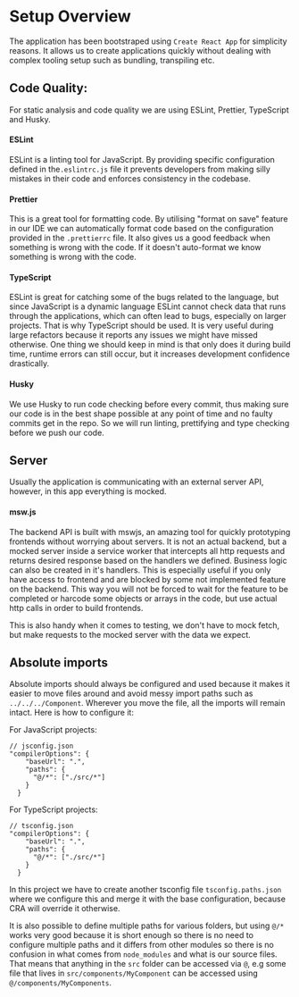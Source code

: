 # Setup Overview

The application has been bootstraped using `Create React App` for simplicity reasons. It allows us to create applications quickly without dealing with complex tooling setup such as bundling, transpiling etc.

## Code Quality:

For static analysis and code quality we are using ESLint, Prettier, TypeScript and Husky.

#### ESLint

ESLint is a linting tool for JavaScript. By providing specific configuration defined in the`.eslintrc.js` file it prevents developers from making silly mistakes in their code and enforces consistency in the codebase.

#### Prettier

This is a great tool for formatting code. By utilising "format on save" feature in our IDE we can automatically format code based on the configuration provided in the `.prettierrc` file. It also gives us a good feedback when something is wrong with the code. If it doesn't auto-format we know something is wrong with the code.

#### TypeScript

ESLint is great for catching some of the bugs related to the language, but since JavaScript is a dynamic language ESLint cannot check data that runs through the applications, which can often lead to bugs, especially on larger projects. That is why TypeScript should be used. It is very useful during large refactors because it reports any issues we might have missed otherwise. One thing we should keep in mind is that only does it during build time, runtime errors can still occur, but it increases development confidence drastically.

#### Husky

We use Husky to run code checking before every commit, thus making sure our code is in the best shape possible at any point of time and no faulty commits get in the repo. So we will run linting, prettifying and type checking before we push our code.

## Server

Usually the application is communicating with an external server API, however, in this app everything is mocked.

#### msw.js

The backend API is built with mswjs, an amazing tool for quickly prototyping frontends without worrying about servers. It is not an actual backend, but a mocked server inside a service worker that intercepts all http requests and returns desired response based on the handlers we defined. Business logic can also be created in it's handlers. This is especially useful if you only have access to frontend and are blocked by some not implemented feature on the backend. This way you will not be forced to wait for the feature to be completed or harcode some objects or arrays in the code, but use actual http calls in order to build frontends.

This is also handy when it comes to testing, we don't have to mock fetch, but make requests to the mocked server with the data we expect.

## Absolute imports

Absolute imports should always be configured and used because it makes it easier to move files around and avoid messy import paths such as `../../../Component`. Wherever you move the file, all the imports will remain intact. Here is how to configure it:

For JavaScript projects:

```
// jsconfig.json
"compilerOptions": {
    "baseUrl": ".",
    "paths": {
      "@/*": ["./src/*"]
    }
  }
```

For TypeScript projects:

```
// tsconfig.json
"compilerOptions": {
    "baseUrl": ".",
    "paths": {
      "@/*": ["./src/*"]
    }
  }
```

In this project we have to create another tsconfig file `tsconfig.paths.json` where we configure this and merge it with the base configuration, because CRA will override it otherwise.

It is also possible to define multiple paths for various folders, but using `@/*` works very good because it is short enough so there is no need to configure multiple paths and it differs from other modules so there is no confusion in what comes from `node_modules` and what is our source files. That means that anything in the `src` folder can be accessed via `@`, e.g some file that lives in `src/components/MyComponent` can be accessed using `@/components/MyComponents`.
